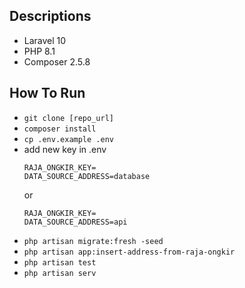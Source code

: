 ## Descriptions
- Laravel 10
- PHP 8.1
- Composer 2.5.8

## How To Run
- ```git clone [repo_url]```
- ```composer install```
- ```cp .env.example .env```
- add new key in .env
    ```
    RAJA_ONGKIR_KEY=
    DATA_SOURCE_ADDRESS=database
    ```
    or
    ```
    RAJA_ONGKIR_KEY=
    DATA_SOURCE_ADDRESS=api
    ```
- ```php artisan migrate:fresh -seed```
- ```php artisan app:insert-address-from-raja-ongkir```
- ```php artisan test```
- ```php artisan serv```